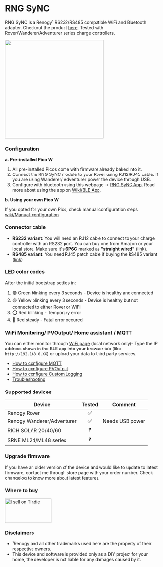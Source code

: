 # RNG SyNC
RNG SyNC is a Renogy¹ RS232/RS485 compatible  WiFi and Bluetooth adapter. Checkout the product [here](https://www.tindie.com/products/27955/). Tested with Rover/Wanderer/Adventurer series charge controllers.

<img src="https://github.com/user-attachments/assets/88e5e4ca-e196-4991-b366-596071b50a23" width="320px" />

### Configuration
**a. Pre-installed Pico W**
  1. All pre-installed Picos come with firmware already baked into it.
  2. Connect the RNG SyNC module to your Rover using RJ12/RJ45 cable. If you are using Wanderer/ Adventurer power the device through USB.
  3. Configure with bluetooth using this webpage -> [RNG SyNC App](https://thewestlabs.github.io/RNG-SyNC-doc/). Read more about using the app on [Wiki/BLE App](https://github.com/thewestlabs/RNG-SyNC-doc/wiki/BLE-App).

**b. Using your own Pico W**

If you opted for your own Pico, check manual configuration steps [wiki/Manual-configuration](https://github.com/thewestlabs/RNG-SyNC-doc/wiki/Manual-configuration)

### Connector cable

- **RS232 variant**: You will need an RJ12 cable to connect to your charge controller with an RS232 port. You can buy one from Amazon or your local store. Make sure it's **6P6C** marked as **"straight wired"**  ([link](https://www.amazon.com/dp/B08BJ11QVK)).
- **RS485 variant**: You need RJ45 patch cable if buying the RS485 variant ([link](https://www.amazon.com/dp/B014ULB1VQ/?th=1))

### LED color codes

After the initial bootstrap settles in:
  1. 🟢 Green blinking every 3 seconds - Device is healthy and connected
  2. 🟡 Yellow blinking every 3 seconds - Device is healthy but not connected to either Rover or WiFi
  3. ⭕ Red blinking - Temporary error
  4. 🔴 Red steady - Fatal error occured

### WiFi Monitoring/ PVOutput/ Home assistant / MQTT
You can either monitor through [WiFi page](https://github.com/thewestlabs/RNG-SyNC-doc/wiki#wifi-monitoring) (local network only)- Type the IP address shown in the BLE app into your browser tab (like `http://192.168.0.XX`) or upload your data to third party services.
* [How to configure MQTT](https://github.com/thewestlabs/RNG-SyNC-doc/wiki/Configuring-MQTT)
* [How to configure  PVOutput](https://github.com/thewestlabs/RNG-SyNC-doc/wiki/Configuring-PVOutput)
* [How to configure Custom Logging](https://github.com/thewestlabs/RNG-SyNC-doc/wiki/Configuring-custom-logging)
* [Troubleshooting](https://github.com/thewestlabs/RNG-SyNC-doc/wiki/Troubleshooting)

### Supported devices

| Device | Tested | Comment |
| -------- | :--------: | --------|
| Renogy Rover | ✅ |  |
| Renogy Wanderer/Adventurer | ✅ | Needs USB power |
| RICH SOLAR 20/40/60 | ❓ |  |
| SRNE ML24/ML48 series | ❓ |  |

### Upgrade firmware
If you have an older version of the device and would like to update to latest firmware, contact me through store page with your order number. Check [changelog](https://github.com/thewestlabs/RNG-SyNC-doc/wiki/Micropython-Changelog) to know more about latest features.

### Where to buy
<a href="https://www.tindie.com/stores/westlabs/?ref=offsite_badges&utm_medium=badges&utm_campaign=badge_medium"><img src="https://d2ss6ovg47m0r5.cloudfront.net/badges/tindie-mediums.png" alt="I sell on Tindie" width="150" height="78"></a>


### Disclaimers
- ¹Renogy and all other trademarks used here are the property of their respective owners.
- This device and software is provided only as a DIY project for your home, the developer is not liable for any damages caused by it.
